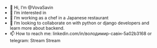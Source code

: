 - 👋 Hi, I’m @VovaSavin
- 👀 I’m interested in 
- 🌱 I’m working as a chef in a Japanese restaurant
- 💞️ I’m looking to collaborate on with python or django developers and learn more about backend.
- 📫 How to reach me: linkedin.com/in/володимир-савін-5a02b3168 or telegram: Stream Stream

<!---
VovaSavin/VovaSavin is a ✨ special ✨ repository because its `README.md` (this file) appears on your GitHub profile.
You can click the Preview link to take a look at your changes.
--->
